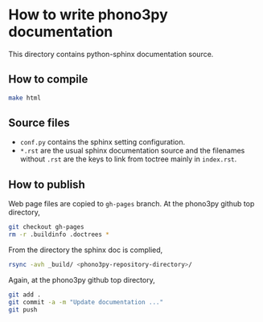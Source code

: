 # How to write phono3py documentation

This directory contains python-sphinx documentation source.

## How to compile

```sh
make html
```

## Source files

* `conf.py` contains the sphinx setting configuration.
* `*.rst` are the usual sphinx documentation source and the filenames without `.rst` are the keys to link from toctree mainly in `index.rst`.

## How to publish

Web page files are copied to `gh-pages` branch. At the phono3py github top directory,

```sh
git checkout gh-pages
rm -r .buildinfo .doctrees *
```

From the directory the sphinx doc is complied,

```sh
rsync -avh _build/ <phono3py-repository-directory>/
```

Again, at the phono3py github top directory,

```sh
git add .
git commit -a -m "Update documentation ..."
git push
```
